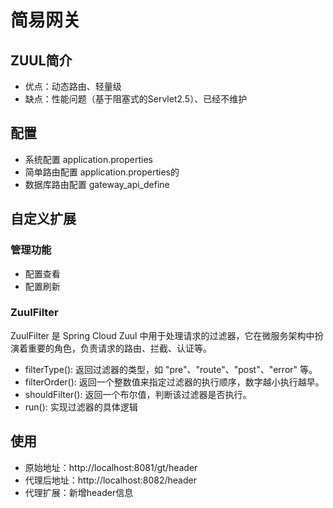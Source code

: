 # 简易网关

## ZUUL简介

- 优点：动态路由、轻量级
- 缺点：性能问题（基于阻塞式的Servlet2.5）、已经不维护

## 配置

- 系统配置
  application.properties
- 简单路由配置
  application.properties的
- 数据库路由配置
  gateway_api_define

## 自定义扩展

### 管理功能
- 配置查看
- 配置刷新


### ZuulFilter
ZuulFilter 是 Spring Cloud Zuul 中用于处理请求的过滤器，它在微服务架构中扮演着重要的角色，负责请求的路由、拦截、认证等。
- filterType(): 返回过滤器的类型，如 "pre"、"route"、"post"、"error" 等。
- filterOrder(): 返回一个整数值来指定过滤器的执行顺序，数字越小执行越早。
- shouldFilter(): 返回一个布尔值，判断该过滤器是否执行。
- run(): 实现过滤器的具体逻辑

## 使用

- 原始地址：http://localhost:8081/gt/header
- 代理后地址：http://localhost:8082/header
- 代理扩展：新增header信息






